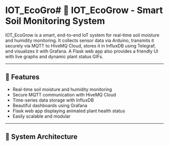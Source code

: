 # IOT_EcoGro# 🌱 IOT_EcoGrow - Smart Soil Monitoring System

IOT_EcoGrow is a smart, end-to-end IoT system for real-time soil moisture and humidity monitoring. It collects sensor data via Arduino, transmits it securely via MQTT to HiveMQ Cloud, stores it in InfluxDB using Telegraf, and visualizes it with Grafana. A Flask web app also provides a friendly UI with live graphs and dynamic plant status GIFs.

---

## 📸 Features

- Real-time soil moisture and humidity monitoring
- Secure MQTT communication with HiveMQ Cloud
- Time-series data storage with InfluxDB
- Beautiful dashboards using Grafana
- Flask web app displaying animated plant health status
- Easily scalable and modular

---

## 🔧 System Architecture

